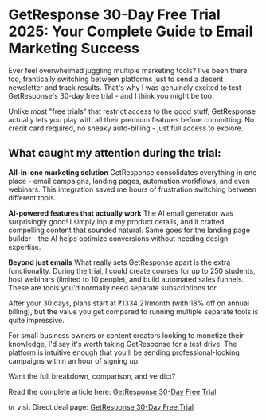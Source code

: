 GetResponse 30-Day Free Trial 2025: Your Complete Guide to Email Marketing Success
==================================================================

Ever feel overwhelmed juggling multiple marketing tools? I've been there too, frantically switching between platforms just to send a decent newsletter and track results. That's why I was genuinely excited to test GetResponse's 30-day free trial - and I think you might be too.

Unlike most "free trials" that restrict access to the good stuff, GetResponse actually lets you play with all their premium features before committing. No credit card required, no sneaky auto-billing - just full access to explore.

What caught my attention during the trial:
------------------------------------------

**All-in-one marketing solution** GetResponse consolidates everything in one place - email campaigns, landing pages, automation workflows, and even webinars. This integration saved me hours of frustration switching between different tools.

**AI-powered features that actually work** The AI email generator was surprisingly good! I simply input my product details, and it crafted compelling content that sounded natural. Same goes for the landing page builder - the AI helps optimize conversions without needing design expertise.

**Beyond just emails** What really sets GetResponse apart is the extra functionality. During the trial, I could create courses for up to 250 students, host webinars (limited to 10 people), and build automated sales funnels. These are tools you'd normally need separate subscriptions for.

After your 30 days, plans start at ₹1334.21/month (with 18% off on annual billing), but the value you get compared to running multiple separate tools is quite impressive.

For small business owners or content creators looking to monetize their knowledge, I'd say it's worth taking GetResponse for a test drive. The platform is intuitive enough that you'll be sending professional-looking campaigns within an hour of signing up.

Want the full breakdown, comparison, and verdict?

Read the complete article here: [GetResponse 30-Day Free Trial](https://wpdealsexpert.com/getresponse-free-trial/)

or visit Direct deal page: [GetResponse 30-Day Free Trial](https://wpdealsexpert.com/go/getresponse/)
